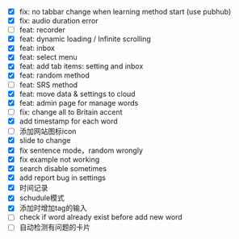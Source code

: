 * [X] fix: no tabbar change when learning method start (use pubhub)
* [X] fix: audio duration error
* [ ] feat: recorder
* [X] feat: dynamic loading / Infinite scrolling
* [X] feat: inbox
* [X] feat: select menu
* [X] feat: add tab items: setting  and inbox
* [X] feat: random method
* [ ] feat: SRS method
* [X] feat: move data & settings to cloud
* [X] feat: admin page for manage words
* [ ] fix: change all to Britain accent
* [X] add timestamp for each word
* [ ] 添加网站图标icon
* [X] slide to change
* [X] fix sentence mode，random wrongly
* [X] fix example not working
* [X] search disable sometimes
* [X] add report bug in settings
* [X] 时间记录
* [X] schudule模式
* [X] 添加时增加tag的输入
* [ ] check if word already exist before add new word
* [ ] 自动检测有问题的卡片
